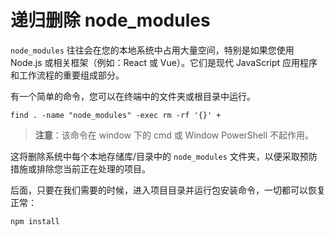 # 递归删除 node_modules

`node_modules` 往往会在您的本地系统中占用大量空间，特别是如果您使用 Node.js 或相关框架（例如：React 或 Vue）。它们是现代 JavaScript 应用程序和工作流程的重要组成部分。

有一个简单的命令，您可以在终端中的文件夹或根目录中运行。

```shell
find . -name "node_modules" -exec rm -rf '{}' +
```

> **注意**：该命令在 window 下的 cmd 或 Window PowerShell 不起作用。

这将删除系统中每个本地存储库/目录中的 `node_modules` 文件夹，以便采取预防措施或排除您当前正在处理的项目。

后面，只要在我们需要的时候，进入项目目录并运行包安装命令，一切都可以恢复正常：

```shell
npm install
```
